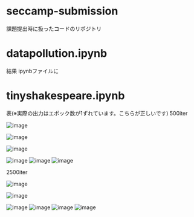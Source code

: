 # seccamp-submission
課題提出時に扱ったコードのリポジトリ

# datapollution.ipynb
結果 ipynbファイルに


# tinyshakespeare.ipynb
表(※実際の出力はエポック数が1ずれています。こちらが正しいです)
500iter

![image](https://github.com/meronsyu/seccamp-submission/assets/107108868/d4f6fc11-489f-4d3a-a664-b4b1938d667a)

![image](https://github.com/meronsyu/seccamp-submission/assets/107108868/c5613be0-9d6c-484a-bfd8-581ef9396e3e)

![image](https://github.com/meronsyu/seccamp-submission/assets/107108868/350672eb-b0b7-4054-a023-58777e036f3f)

![image](https://github.com/meronsyu/seccamp-submission/assets/107108868/c4813262-c2ae-4eb6-8a17-e99d992371c1)
![image](https://github.com/meronsyu/seccamp-submission/assets/107108868/c24d0223-422e-4dcd-a78e-342b14da466f)
![image](https://github.com/meronsyu/seccamp-submission/assets/107108868/ee05ec18-6ec8-4e9f-bd9d-f6dfe1a0a2af)

2500iter

![image](https://github.com/meronsyu/seccamp-submission/assets/107108868/dd886d4d-b8d5-48c5-a64a-d225901c14a6)

![image](https://github.com/meronsyu/seccamp-submission/assets/107108868/9b999937-f1fb-4413-81a2-224cd14fe1fd)

![image](https://github.com/meronsyu/seccamp-submission/assets/107108868/c54b6e95-2b6b-44ae-8fc7-d646a1fe2ae5)
![image](https://github.com/meronsyu/seccamp-submission/assets/107108868/1709e3ce-8149-4773-8289-7beefcf2098c)
![image](https://github.com/meronsyu/seccamp-submission/assets/107108868/3cf8ab82-12b5-4612-a218-ff6265453b28)
![image](https://github.com/meronsyu/seccamp-submission/assets/107108868/a3b99c2b-0e87-4a41-9fe8-4f57e6bec124)







